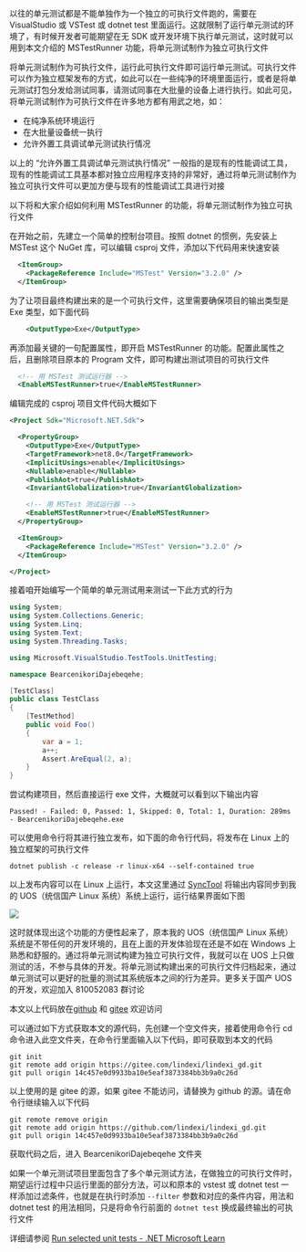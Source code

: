 以往的单元测试都是不能单独作为一个独立的可执行文件跑的，需要在 VisualStudio 或 VSTest 或 dotnet test 里面运行。这就限制了运行单元测试的环境了，有时候开发者可能期望在无 SDK 或开发环境下执行单元测试，这时就可以用到本文介绍的 MSTestRunner 功能，将单元测试制作为独立可执行文件

<!--more-->


<!-- CreateTime:2024/1/27 9:59:41 -->

<!-- 发布 -->
<!-- 博客 -->

将单元测试制作为可执行文件，运行此可执行文件即可运行单元测试。可执行文件可以作为独立框架发布的方式，如此可以在一些纯净的环境里面运行，或者是将单元测试打包分发给测试同事，请测试同事在大批量的设备上进行执行。如此可见，将单元测试制作为可执行文件在许多地方都有用武之地，如：

- 在纯净系统环境运行
- 在大批量设备统一执行
- 允许外置工具调试单元测试执行情况

以上的 “允许外置工具调试单元测试执行情况” 一般指的是现有的性能调试工具，现有的性能调试工具基本都对独立应用程序支持的非常好，通过将单元测试制作为独立可执行文件可以更加方便与现有的性能调试工具进行对接

以下将和大家介绍如何利用 MSTestRunner 的功能，将单元测试制作为独立可执行文件

在开始之前，先建立一个简单的控制台项目。按照 dotnet 的惯例，先安装上 MSTest 这个 NuGet 库，可以编辑 csproj 文件，添加以下代码用来快速安装

```xml
  <ItemGroup>
    <PackageReference Include="MSTest" Version="3.2.0" />
  </ItemGroup>
```

为了让项目最终构建出来的是一个可执行文件，这里需要确保项目的输出类型是 Exe 类型，如下面代码

```xml
    <OutputType>Exe</OutputType>
```

再添加最关键的一句配置属性，即开启 MSTestRunner 的功能。配置此属性之后，且删除项目原本的 Program 文件，即可构建出测试项目的可执行文件

```xml
  <!-- 用 MSTest 测试运行器 -->
  <EnableMSTestRunner>true</EnableMSTestRunner>
```

编辑完成的 csproj 项目文件代码大概如下

```xml
<Project Sdk="Microsoft.NET.Sdk">

  <PropertyGroup>
    <OutputType>Exe</OutputType>
    <TargetFramework>net8.0</TargetFramework>
    <ImplicitUsings>enable</ImplicitUsings>
    <Nullable>enable</Nullable>
    <PublishAot>true</PublishAot>
    <InvariantGlobalization>true</InvariantGlobalization>

    <!-- 用 MSTest 测试运行器 -->
    <EnableMSTestRunner>true</EnableMSTestRunner>
  </PropertyGroup>

  <ItemGroup>
    <PackageReference Include="MSTest" Version="3.2.0" />
  </ItemGroup>

</Project>
```

接着咱开始编写一个简单的单元测试用来测试一下此方式的行为

```csharp
using System;
using System.Collections.Generic;
using System.Linq;
using System.Text;
using System.Threading.Tasks;

using Microsoft.VisualStudio.TestTools.UnitTesting;

namespace BearcenikoriDajebeqehe;

[TestClass]
public class TestClass
{
    [TestMethod]
    public void Foo()
    {
        var a = 1;
        a++;
        Assert.AreEqual(2, a);
    }
}
```

尝试构建项目，然后直接运行 exe 文件，大概就可以看到以下输出内容

```
Passed! - Failed: 0, Passed: 1, Skipped: 0, Total: 1, Duration: 289ms - BearcenikoriDajebeqehe.exe
```

可以使用命令行将其进行独立发布，如下面的命令行代码，将发布在 Linux 上的独立框架的可执行文件

```
dotnet publish -c release -r linux-x64 --self-contained true
```

以上发布内容可以在 Linux 上运行，本文这里通过 [SyncTool](https://github.com/dotnet-campus/dotnetcampus.DotNETBuildSDK/tree/master/SyncTool) 将输出内容同步到我的 UOS（统信国产 Linux 系统）系统上运行，运行结果界面如下图

<!-- ![](image/dotnet 使用 MSTestRunner 将单元测试制作为独立可执行文件/dotnet 使用 MSTestRunner 将单元测试制作为独立可执行文件0.png) -->
![](http://image.acmx.xyz/lindexi%2F20241271024387587.jpg)

这时就体现出这个功能的方便性起来了，原本我的 UOS（统信国产 Linux 系统）系统是不带任何的开发环境的，且在上面的开发体验现在还是不如在 Windows 上熟悉和舒服的。通过将单元测试构建为独立可执行文件，我就可以在 UOS 上只做测试的活，不参与具体的开发。将单元测试构建出来的可执行文件归档起来，通过单元测试可以更好的批量的测试其系统版本之间的行为差异。更多关于国产 UOS 的开发，欢迎加入 810052083 群讨论

本文以上代码放在[github](https://github.com/lindexi/lindexi_gd/tree/14c457e0d9933ba10e5eaf3873384bb3b9a0c26d/BearcenikoriDajebeqehe) 和 [gitee](https://gitee.com/lindexi/lindexi_gd/tree/14c457e0d9933ba10e5eaf3873384bb3b9a0c26d/BearcenikoriDajebeqehe) 欢迎访问

可以通过如下方式获取本文的源代码，先创建一个空文件夹，接着使用命令行 cd 命令进入此空文件夹，在命令行里面输入以下代码，即可获取到本文的代码

```
git init
git remote add origin https://gitee.com/lindexi/lindexi_gd.git
git pull origin 14c457e0d9933ba10e5eaf3873384bb3b9a0c26d
```

以上使用的是 gitee 的源，如果 gitee 不能访问，请替换为 github 的源。请在命令行继续输入以下代码

```
git remote remove origin
git remote add origin https://github.com/lindexi/lindexi_gd.git
git pull origin 14c457e0d9933ba10e5eaf3873384bb3b9a0c26d
```

获取代码之后，进入 BearcenikoriDajebeqehe 文件夹

如果一个单元测试项目里面包含了多个单元测试方法，在做独立的可执行文件时，期望运行过程中只运行里面的部分方法，可以和原本的 vstest 或 dotnet test 一样添加过滤条件，也就是在执行时添加 `--filter` 参数和对应的条件内容，用法和 dotnet test 的用法相同，只是将命令行前面的 `dotnet test` 换成最终输出的可执行文件

详细请参阅 [Run selected unit tests - .NET Microsoft Learn](https://learn.microsoft.com/en-us/dotnet/core/testing/selective-unit-tests?pivots=mstest )
